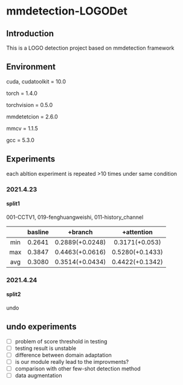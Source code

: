 # mmdetection-LOGODet
## Introduction
This is a LOGO detection project based on mmdetection framework

## Environment
cuda, cudatoolkit = 10.0

torch = 1.4.0

torchvision = 0.5.0

mmdetetcion = 2.6.0

mmcv = 1.1.5

gcc = 5.3.0


## Experiments

each abltion experiment is repeated >10 times under same condition

### 2021.4.23

#### split1

001-CCTV1, 019-fenghuangweishi, 011-history_channel

| | basline | +branch | +attention |
|:---:|:---:|:---:|:---:|
| min | 0.2641 | 0.2889(+0.0248) | 0.3171(+0.053) |
| max | 0.3847 | 0.4463(+0.0616) | 0.5280(+0.1433) |
| avg | 0.3080 | 0.3514(+0.0434) | 0.4422(+0.1342) |

### 2021.4.24

#### split2

undo

## undo experiments

- [ ] problem of score threshold in testing
- [ ] testing result is unstable
- [ ] difference between domain adaptation
- [ ] is our module really lead to the improvments?
- [ ] comparison with other few-shot detection method 
- [ ] data augmentation
